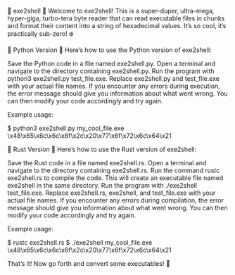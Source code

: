 🚀 exe2shell 🚀
Welcome to exe2shell! This is a super-duper, ultra-mega, hyper-giga, turbo-tera byte reader that can read executable files in chunks and format their content into a string of hexadecimal values. It’s so cool, it’s practically sub-zero! ❄️

🐍 Python Version 🐍
Here’s how to use the Python version of exe2shell:

Save the Python code in a file named exe2shell.py.
Open a terminal and navigate to the directory containing exe2shell.py.
Run the program with python3 exe2shell.py test_file.exe.
Replace exe2shell.py and test_file.exe with your actual file names. If you encounter any errors during execution, the error message should give you information about what went wrong. You can then modify your code accordingly and try again.

Example usage:

$ python3 exe2shell.py my_cool_file.exe
\x48\x65\x6c\x6c\x6f\x2c\x20\x77\x6f\x72\x6c\x64\x21

🦀 Rust Version 🦀
Here’s how to use the Rust version of exe2shell:

Save the Rust code in a file named exe2shell.rs.
Open a terminal and navigate to the directory containing exe2shell.rs.
Run the command rustc exe2shell.rs to compile the code. This will create an executable file named exe2shell in the same directory.
Run the program with ./exe2shell test_file.exe.
Replace exe2shell.rs, exe2shell, and test_file.exe with your actual file names. If you encounter any errors during compilation, the error message should give you information about what went wrong. You can then modify your code accordingly and try again.

Example usage:

$ rustc exe2shell.rs
$ ./exe2shell my_cool_file.exe
\x48\x65\x6c\x6c\x6f\x2c\x20\x77\x6f\x72\x6c\x64\x21

That’s it! Now go forth and convert some executables! 🚀
